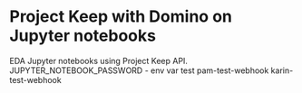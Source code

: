 # Project Keep with Domino on Jupyter notebooks
EDA Jupyter notebooks using Project Keep API.
<br>
JUPYTER_NOTEBOOK_PASSWORD - env var test
pam-test-webhook
karin-test-webhook
